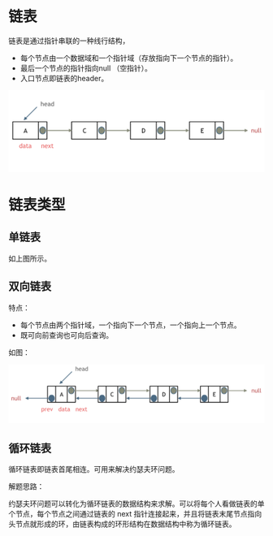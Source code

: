 # 链表

链表是通过指针串联的一种线行结构，

- 每个节点由一个数据域和一个指针域（存放指向下一个节点的指针）。
- 最后一个节点的指针指向null （空指针）。
- 入口节点即链表的header。

![指针](../img/指针.png)

# 链表类型



## 单链表

如上图所示。



## 双向链表

特点：

- 每个节点由两个指针域，一个指向下一个节点，一个指向上一个节点。
- 既可向前查询也可向后查询。

如图：

![双链表](../img/双链表.png)

## 循环链表

循环链表即链表首尾相连。可用来解决约瑟夫环问题。

[^约瑟夫环]: 约瑟夫环（约瑟夫问题）是一个数学的应用问题：已知 n 个人（以编号1，2，3…n分别表示）围坐在一张圆桌周围。从编号为 k 的人开始报数，数到 m（如3） 的那个人出圈；他的下一个人又从 1 开始报数，数到 m （如3）的那个人又出圈；依此规律重复下去，直到剩余最后一个胜利者。

解题思路：

约瑟夫环问题可以转化为循环链表的数据结构来求解。可以将每个人看做链表的单个节点，每个节点之间通过链表的 next 指针连接起来，并且将链表末尾节点指向头节点就形成的环，由链表构成的环形结构在数据结构中称为循环链表。